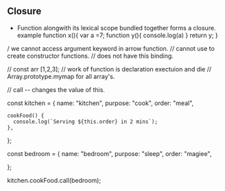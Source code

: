 ## Closure

- Function alongwith its lexical scope bundled together forms a closure.
  example
  function x(){
  var a =7;
  function y(){
  console.log(a)
  }
  return y;
  }

/ we cannot access argument keyword in arrow function.
// cannot use to create constructor functions.
// does not have this binding.

// const arr [1,2,3];
// work of function is declaration exectuion and die
// Array.prototype.mymap for all array's.

// call
-- changes the value of this.

const kitchen = {
name: "kitchen",
purpose: "cook",
order: "meal",

    cookFood() {
      console.log(`Serving ${this.order} in 2 mins`);
    },

};

const bedroom = {
name: "bedroom",
purpose: "sleep",
order: "magiee",

};

kitchen.cookFood.call(bedroom);
